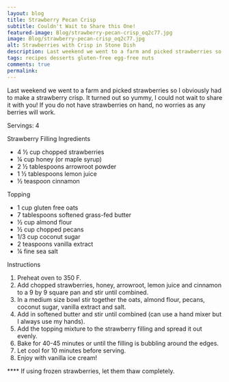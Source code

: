 ```yaml
---
layout: blog
title: Strawberry Pecan Crisp
subtitle: Couldn't Wait to Share this One!
featured-image: Blog/strawberry-pecan-crisp_oq2c77.jpg
image: Blog/strawberry-pecan-crisp_oq2c77.jpg
alt: Strawberries with Crisp in Stone Dish
description: Last weekend we went to a farm and picked strawberries so I obviously had to make a strawberry crisp. It turned out so yummy, I could not wait to share it with you! If you do not have strawberries on hand, no worries as any berries will work.
tags: recipes desserts gluten-free egg-free nuts 
comments: true
permalink:
---
```

Last weekend we went to a farm and picked strawberries so I obviously had to make a strawberry crisp. It turned out so yummy, I could not wait to share it with you! If you do not have strawberries on hand, no worries as any berries will work.

Servings: 4

Strawberry Filling
Ingredients
* 4 ½ cup chopped strawberries
* ¼ cup honey (or maple syrup)
* 2 ½ tablespoons arrowroot powder
* 1 ½ tablespoons lemon juice
* ½ teaspoon cinnamon

Topping
* 1 cup gluten free oats
* 7 tablespoons softened grass-fed butter
* ½ cup almond flour
* ½ cup chopped pecans
* 1/3 cup coconut sugar
* 2 teaspoons vanilla extract
* ¼ fine sea salt


Instructions
1. Preheat oven to 350 F.
2. Add chopped strawberries, honey, arrowroot, lemon juice and cinnamon to a 9 by 9 square pan and stir until combined.
3. In a medium size bowl stir together the oats, almond flour, pecans, coconut sugar, vanilla extract and salt.
4. Add in softened butter and stir until combined (can use a hand mixer but I always use my hands).
5. Add the topping mixture to the strawberry filling and spread it out evenly.
6. Bake for 40-45 minutes or until the filling is bubbling around the edges.
7. Let cool for 10 minutes before serving.
8. Enjoy with vanilla ice cream!

**** If using frozen strawberries, let them thaw completely.

